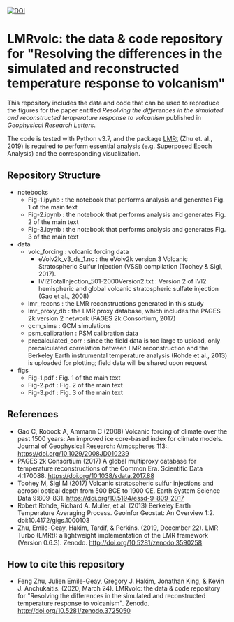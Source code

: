 [![DOI](https://zenodo.org/badge/229547352.svg)](https://zenodo.org/badge/latestdoi/229547352)

# LMRvolc: the data & code repository for "Resolving the differences in the simulated and reconstructed temperature response to volcanism"

This repository includes the data and code that can be used to reproduce the figures for the paper entitled _Resolving the differences in the simulated and reconstructed temperature response to volcanism_ published in _Geophysical Research Letters_.

The code is tested with Python v3.7, and the package [LMRt](https://github.com/fzhu2e/LMRt) (Zhu et. al., 2019) is required to perform essential analysis (e.g. Superposed Epoch Analysis) and the corresponding visualization.


## Repository Structure

+ notebooks
    - Fig-1.ipynb : the notebook that performs analysis and generates Fig. 1 of the main text
    - Fig-2.ipynb : the notebook that performs analysis and generates Fig. 2 of the main text
    - Fig-3.ipynb : the notebook that performs analysis and generates Fig. 3 of the main text
+ data
    - volc_forcing : volcanic forcing data
        - eVolv2k_v3_ds_1.nc : the eVolv2k version 3 Volcanic Stratospheric Sulfur Injection (VSSI) compilation (Toohey & Sigl, 2017).
        - IVI2TotalInjection_501-2000Version2.txt : Version 2 of IVI2 hemispheric and global volcanic stratospheric sulfate injection (Gao et al., 2008)
    - lmr_recons : the LMR reconstructions generated in this study
    - lmr_proxy_db : the LMR proxy database, which includes the PAGES 2k version 2 network (PAGES 2k Consortium, 2017)
    - gcm_sims : GCM simulations
    - psm_calibration : PSM calibration data
    - precalculated_corr : since the field data is too large to upload, only precalculated correlation between LMR reconstruction and the Berkeley Earth instrumental temperature analysis (Rohde et al., 2013) is uploaded for plotting; field data will be shared upon request
+ figs
    - Fig-1.pdf : Fig. 1 of the main text
    - Fig-2.pdf : Fig. 2 of the main text
    - Fig-3.pdf : Fig. 3 of the main text

## References

+ Gao C, Robock A, Ammann C (2008) Volcanic forcing of climate over the past 1500 years: An improved ice core-based index for climate models. Journal of Geophysical Research: Atmospheres 113:.  https://doi.org/10.1029/2008JD010239
+ PAGES 2k Consortium (2017) A global multiproxy database for temperature reconstructions of the Common Era. Scientific Data 4:170088.  https://doi.org/10.1038/sdata.2017.88
+ Toohey M, Sigl M (2017) Volcanic stratospheric sulfur injections and aerosol optical depth from 500 BCE to 1900 CE. Earth System Science Data 9:809–831.  https://doi.org/10.5194/essd-9-809-2017
+ Robert Rohde, Richard A. Muller, et al. (2013) Berkeley Earth Temperature Averaging Process. Geoinfor Geostat: An Overview 1:2.  doi:10.4172/gigs.1000103
+ Zhu, Emile-Geay, Hakim, Tardif, & Perkins. (2019, December 22). LMR Turbo (LMRt): a lightweight implementation of the LMR framework (Version 0.6.3). Zenodo.  http://doi.org/10.5281/zenodo.3590258

## How to cite this repository

+ Feng Zhu, Julien Emile-Geay, Gregory J. Hakim, Jonathan King, & Kevin J. Anchukaitis. (2020, March 24). LMRvolc: the data & code repository for "Resolving the differences in the simulated and reconstructed temperature response to volcanism". Zenodo.  http://doi.org/10.5281/zenodo.3725050
